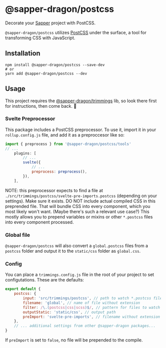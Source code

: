 # @sapper-dragon/postcss

Decorate your [Sapper](https://sapper.svelte.dev/) project with PostCSS.

`@sapper-dragon/postcss` utilizes [PostCSS](https://postcss.org/) under the surface, a tool for transforming CSS with JavaScript.

## Installation

```
npm install @sapper-dragon/postcss --save-dev
# or
yarn add @sapper-dragon/postcss --dev
```

## Usage

This project requires the [@sapper-dragon/trimmings](https://github.com/sapper-dragon/trimmings) lib, so look there first for instructions, then come back. 💫

### Svelte Preprocessor

This package includes a PostCSS preprocessor. To use it, import it in your `rollup.config.js` file, and add it as a preproccesor like so:

```js
import { preprocess } from '@sapper-dragon/postcss/tools'
// ... 
	plugins: [
		// ...
		svelte({
			// ...
			preprocess: preprocess(),
		}),
	],
```

NOTE: this preprocessor expects to find a file at `./src/trimmings/postcss/svelte-pre-imports.postcss` (depending on your settings). Make sure it exists. DO NOT include actual compiled CSS in this preprended file. That will bundle CSS into every component, which you most likely won't want. (Maybe there's such a relevant use case?) This mostly allows you to prepend variables or mixins or other `*.postcss` files into every component processed.

### Global file

`@sapper-dragon/postcss` will also convert a `global.postcss` files from a `postcss` folder and output it to the `static/css` folder as `global.css`.

### Config

You can place a `trimmings.config.js` file in the root of your project to set configutations. These are the defaults:

```js
export default {
	postcss: {
		input: 'src/trimmings/postcss', // path to watch *.postcss files
		filename: 'global', // name of file without extension
		filter: /\.(postcss|css|scss)$/, // pattern for files to watch
		outputStatic: 'static/css', // output path
		preImport: 'svelte-pre-imports', // filename without extension for pre-importing postcss vars and mixins
	},
	// ... additional settings from other @sapper-dragon packages...
}
```

If `preImport` is set to `false`, no file will be prepended to the compile.

